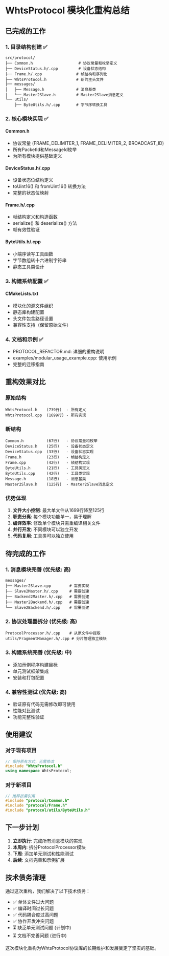 # WhtsProtocol 模块化重构总结

## 已完成的工作

### 1. 目录结构创建 ✅
```
src/protocol/
├── Common.h                    # 协议常量和枚举定义
├── DeviceStatus.h/.cpp         # 设备状态结构
├── Frame.h/.cpp               # 帧结构和序列化
├── WhtsProtocol.h             # 新的主头文件
├── messages/
│   ├── Message.h              # 消息基类
│   └── Master2Slave.h         # Master2Slave消息定义
└── utils/
    ├── ByteUtils.h/.cpp       # 字节序转换工具
```

### 2. 核心模块实现 ✅

#### Common.h
- 协议常量 (FRAME_DELIMITER_1, FRAME_DELIMITER_2, BROADCAST_ID)
- 所有PacketId和MessageId枚举
- 为所有模块提供基础定义

#### DeviceStatus.h/.cpp
- 设备状态位结构定义
- toUint16() 和 fromUint16() 转换方法
- 完整的状态位映射

#### Frame.h/.cpp
- 帧结构定义和构造函数
- serialize() 和 deserialize() 方法
- 帧有效性验证

#### ByteUtils.h/.cpp
- 小端序读写工具函数
- 字节数组转十六进制字符串
- 静态工具类设计

### 3. 构建系统配置 ✅

#### CMakeLists.txt
- 模块化的源文件组织
- 静态库构建配置
- 头文件包含路径设置
- 兼容性支持（保留原始文件）

### 4. 文档和示例 ✅
- PROTOCOL_REFACTOR.md: 详细的重构说明
- examples/modular_usage_example.cpp: 使用示例
- 完整的迁移指南

## 重构效果对比

### 原始结构
```
WhtsProtocol.h    (739行)  - 所有定义
WhtsProtocol.cpp  (1699行) - 所有实现
```

### 新结构
```
Common.h          (67行)   - 协议常量和枚举
DeviceStatus.h    (25行)   - 设备状态定义
DeviceStatus.cpp  (33行)   - 设备状态实现
Frame.h           (23行)   - 帧结构定义
Frame.cpp         (42行)   - 帧结构实现
ByteUtils.h       (21行)   - 工具类定义
ByteUtils.cpp     (42行)   - 工具类实现
Message.h         (18行)   - 消息基类
Master2Slave.h    (125行)  - Master2Slave消息定义
```

### 优势体现

1. **文件大小控制**: 最大单文件从1699行降至125行
2. **职责分离**: 每个模块功能单一，易于理解
3. **编译效率**: 修改单个模块只需重编译相关文件
4. **并行开发**: 不同模块可以独立开发
5. **代码复用**: 工具类可以独立使用

## 待完成的工作

### 1. 消息模块完善 (优先级: 高)
```
messages/
├── Master2Slave.cpp        # 需要实现
├── Slave2Master.h/.cpp     # 需要创建
├── Backend2Master.h/.cpp   # 需要创建
├── Master2Backend.h/.cpp   # 需要创建
└── Slave2Backend.h/.cpp    # 需要创建
```

### 2. 协议处理器拆分 (优先级: 高)
```
ProtocolProcessor.h/.cpp    # 从原文件中提取
utils/FragmentManager.h/.cpp # 分片管理独立模块
```

### 3. 构建系统完善 (优先级: 中)
- 添加示例程序构建目标
- 单元测试框架集成
- 安装和打包配置

### 4. 兼容性测试 (优先级: 高)
- 验证原有代码无需修改即可使用
- 性能对比测试
- 功能完整性验证

## 使用建议

### 对于现有项目
```cpp
// 保持原有方式，无需修改
#include "WhtsProtocol.h"
using namespace WhtsProtocol;
```

### 对于新项目
```cpp
// 推荐按需引用
#include "protocol/Common.h"
#include "protocol/Frame.h"
#include "protocol/utils/ByteUtils.h"
```

## 下一步计划

1. **立即执行**: 完成所有消息模块的实现
2. **本周内**: 拆分ProtocolProcessor模块
3. **下周**: 添加单元测试和性能测试
4. **后续**: 文档完善和示例扩展

## 技术债务清理

通过这次重构，我们解决了以下技术债务：
- ✅ 单体文件过大问题
- ✅ 编译时间过长问题
- ✅ 代码耦合度过高问题
- ✅ 协作开发冲突问题
- ⏳ 缺乏单元测试问题 (计划中)
- ⏳ 文档不完善问题 (进行中)

这次模块化重构为WhtsProtocol协议库的长期维护和发展奠定了坚实的基础。 